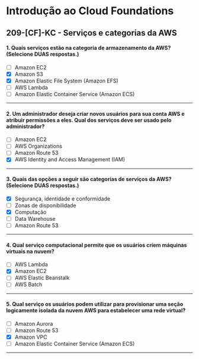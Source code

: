 # Introdução ao Cloud Foundations

## 209-[CF]-KC - Serviços e categorias da AWS

#### 1. Quais serviços estão na categoria de armazenamento da AWS? (Selecione DUAS respostas.)
- [ ] Amazon EC2
- [x] Amazon S3
- [x] Amazon Elastic File System (Amazon EFS)
- [ ] AWS Lambda
- [ ] Amazon Elastic Container Service (Amazon ECS)

***

#### 2. Um administrador deseja criar novos usuários para sua conta AWS e atribuir permissões a eles. Qual dos serviços deve ser usado pelo administrador?
- [ ] Amazon EC2
- [ ] AWS Organizations
- [ ] Amazon Route 53
- [x] AWS Identity and Access Management (IAM)
 
***

#### 3. Quais das opções a seguir são categorias de serviços da AWS? (Selecione DUAS respostas.)
- [x] Segurança, identidade e conformidade
- [ ] Zonas de disponibilidade
- [x] Computação
- [ ] Data Warehouse
- [ ] Amazon Route 53

***

#### 4. Qual serviço computacional permite que os usuários criem máquinas virtuais na nuvem?
- [ ] AWS Lambda
- [x] Amazon EC2
- [ ] AWS Elastic Beanstalk
- [ ] AWS Batch

***

#### 5. Qual serviço os usuários podem utilizar para provisionar uma seção logicamente isolada da nuvem AWS para estabelecer uma rede virtual?
- [ ] Amazon Aurora
- [ ] Amazon Route 53
- [x] Amazon VPC
- [ ] Amazon Elastic Container Service (Amazon ECS)

***
